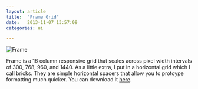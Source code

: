 ```yaml
---
layout: article
title:  "Frame Grid"
date:   2013-11-07 13:57:09
categories: ui

---
```


![Frame]({{edchao.github.io}}/assets/img_frame.jpg)
<!--more--> 



Frame is a 16 column responsive grid that scales across pixel width intervals of 300, 768, 960, and 1440. As a little extra, I put in a horizontal grid which I call bricks.  They are simple horizontal spacers that allow you to protoype formatting much quicker. You can download it [here]({{http://thatedchao.com}}/assets/frame.zip).